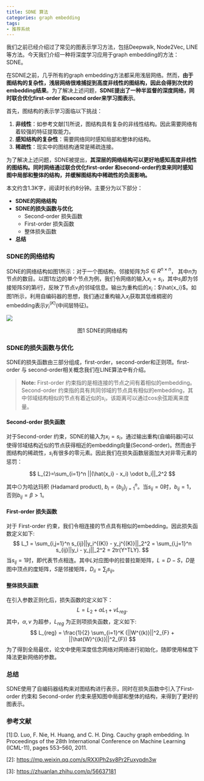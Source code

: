 ```yaml
---
title: SDNE 算法
categories: graph embedding
tags:
- 推荐系统
---
```


我们之前已经介绍过了常见的图表示学习方法，包括Deepwalk, Node2Vec, LINE 等方法。今天我们介绍一种将深度学习应用于graph embedding的方法：SDNE。

在SDNE之前，几乎所有的graph embedding方法都采用浅层网络。然而，**由于图结构的复杂性，浅层网络很难捕捉到高度非线性的图结构，因此会得到次优的embedding结果**。为了解决上述问题，**SDNE提出了一种半监督的深度网络，同时联合优化first-order 和second order来学习图表示**。

首先，图结构的表示学习面临以下挑战：

1. **非线性**：如参考文献[1]所说，图结构具有复杂的非线性结构。因此需要网络有着较强的特征提取能力。
2. **感知结构的复杂性**：需要网络同时感知局部和整体的结构。
3. **稀疏性**：现实中的图结构通常是稀疏连接。

为了解决上述问题，SDNE被提出，**其深层的网络结构可以更好地感知高度非线性的图结构。同时网络通过联合优化first-order 和second-order约束来同时感知图中局部和整体的结构，并缓解图结构中稀疏性的负面影响。**

本文约含1.3K字，阅读时长约8分钟。主要分为以下部分：
- **SDNE的网络结构**
- **SDNE的损失函数与优化**
  - Second-order 损失函数
  - First-order 损失函数
  - 整体损失函数
- **总结**

### SDNE的网络结构

SDNE的网络结构如图1所示：对于一个图结构，邻接矩阵为$S \in R^{n \times n}$， 其中$n$为节点的数目。以图1左边的单个节点为例，我们令网络的输入$x_i = s_i$，其中$s_i$即为邻接矩阵$S$的第$i$行，反映了节点$v_i$的邻域信息。输出为重构后的$x_i$：$\hat{x_i}$。如图1所示，利用自编码器的思想，我们通过重构输入$x_i$获取其低维稠密的embedding表示$y_i^{(K)}$(中间层特征)。

![](/images/SDNE.png)

<center>图1 SDNE的网络结构</center>

### SDNE的损失函数与优化

SDNE的损失函数由三部分组成，first-order，second-order和正则项。first-order 与 second-order相关概念我们在LINE算法中有介绍。

> **Note:** First-order 约束指的是相连接的节点之间有着相似的embedding。 Second-order 约束指的具有共同邻域的节点具有相似的embedding，其中邻域结构相似的节点有着近似的$s_i$，该距离可以通过cos余弦距离来度量。

#### Second-order 损失函数

对于Second-order 约束，SDNE的输入为$x_i = s_i$，通过输出重构(自编码器)可以使得邻域结构近似的节点获得相近的embedding向量(Second-order)。然而由于图结构的稀疏性，$s_i$有很多的零元素。因此我们在损失函数层面加大对非零元素的惩罚：


$$
L_{2}=\sum_{i=1}^n ||(\hat{x_i} - x_i) \odot b_i||_2^2
$$

其中$\odot$为哈达玛积 (Hadamard product), $b_i = \{b_{ij}\}_{j=1}^n$。当$s_{ij}=0$时，$b_{ij}=1$，否则$b_{ij}=\beta > 1$。

#### First-order 损失函数

对于 First-order 约束，我们令相连接的节点具有相似的embedding。因此损失函数定义如下:
$$
L_1 = \sum_{i,j=1}^n s_{ij}||y_i^{(K)} - y_j^{(K)}||_2^2 = \sum_{i,j=1}^n s_{ij}||y_i - y_j||_2^2 = 2tr(Y^TLY).
$$
当$s_{ij}=1$时，即代表节点相连。其中$L$对应图中的拉普拉斯矩阵，$L=D-S$，$D$是图中顶点的度矩阵，$S$是邻接矩阵，$D_{ii}=\sum_j s_{ij}$。

#### 整体损失函数

在引入参数正则化后，损失函数的定义如下：
$$
L = L_2 + \alpha L_1 + v L_{reg}.
$$
其中，$\alpha,v$ 为超参，$L_{reg}$ 为正则项损失函数，定义如下:
$$
L_{reg} = \frac{1}{2} \sum_{i=1}^K (||W^{(k)}||^2_{F} + ||\hat{W}^{(k)}||^2_{F})
$$
为了得到全局最优，论文中使用深度信念网络对网络进行初始化，随即使用梯度下降法更新网络的参数。

### 总结

SDNE使用了自编码器结构来对图结构进行表示，同时在损失函数中引入了First-order 约束和 Second-order 约束来感知图中局部和整体的结构，来得到了更好的图表示。

### 参考文献

\[1\]:D. Luo, F. Nie, H. Huang, and C. H. Ding. Cauchy graph embedding. In Proceedings of the 28th International Conference on Machine Learning (ICML-11), pages 553–560, 2011.

\[2\]: https://mp.weixin.qq.com/s/RXXIPh2sv8Pr2Fuxypdn3w

\[3\]: https://zhuanlan.zhihu.com/p/56637181



